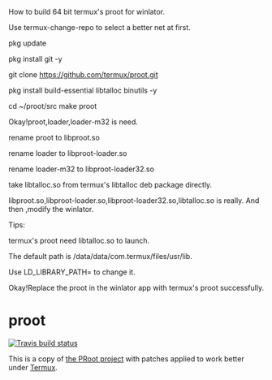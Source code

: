 How to build 64 bit termux's proot for winlator.

Use termux-change-repo to select a better net at first.

pkg update

pkg install git -y

git clone https://github.com/termux/proot.git

pkg install build-essential libtalloc binutils -y

cd ~/proot/src
make proot

Okay!proot,loader,loader-m32 is need.

rename proot to libproot.so

rename loader to libproot-loader.so

rename loader-m32 to libproot-loader32.so

take libtalloc.so from termux's libtalloc deb package directly.

libproot.so,libproot-loader.so,libproot-loader32.so,libtalloc.so is really.
And then ,modify the winlator.

Tips:

termux's proot need libtalloc.so to launch. 

The default path is /data/data/com.termux/files/usr/lib.

Use LD_LIBRARY_PATH= to change it.

Okay!Replace the proot in the winlator app with termux's proot successfully.

proot
=====
[![Travis build status](https://travis-ci.org/termux/proot.svg?branch=master)](https://travis-ci.org/termux/proot)

This is a copy of [the PRoot project](https://github.com/proot-me/PRoot/) with patches applied to work better under [Termux](https://termux.com).
